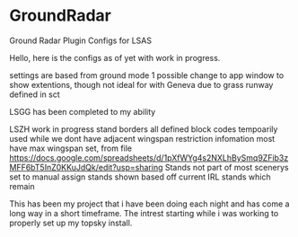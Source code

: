 # GroundRadar
Ground Radar Plugin Configs for LSAS

Hello, here is the configs as of yet with work in progress.

settings are based from ground mode
1 possible change to app window to show extentions, though not ideal for with Geneva due to grass runway defined in sct

LSGG has been completed to my ability

LSZH work in progress
stand borders all defined
block codes tempoarily used while we dont have adjacent wingspan restriction infomation
most have max wingspan set, from file https://docs.google.com/spreadsheets/d/1pXfWYg4s2NXLhBySmq9ZFib3zMFF6bT5InZ0KKuJdQk/edit?usp=sharing
Stands not part of most scenerys set to manual assign
stands shown based off current IRL stands which remain


This has been my project that i have been doing each night and has come a long way in a short timeframe.
The intrest starting while i was working to properly set up my topsky install.
